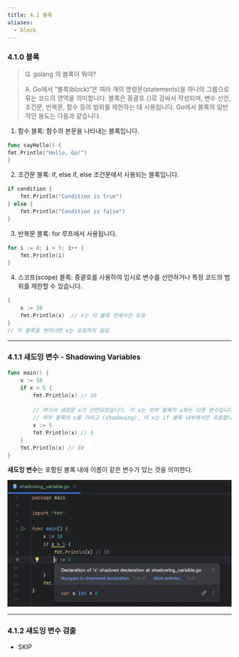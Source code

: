 ```yaml
---
title: 4.1 블록
aliases:
  - block
---
```


### 4.1.0 블록

> Q. golang 의 블록이 뭐야?
> 
> A. Go에서 “블록(block)“은 여러 개의 명령문(statements)을 하나의 그룹으로 묶는 코드의 영역을 의미합니다. 블록은 중괄호 {}로 감싸서 작성되며, 변수 선언, 조건문, 반복문, 함수 등의 범위를 제한하는 데 사용됩니다. Go에서 블록의 일반적인 용도는 다음과 같습니다.

1. 함수 블록: 함수의 본문을 나타내는 블록입니다.

```go
func sayHello() {
fmt.Println("Hello, Go!")
}
```

2. 조건문 블록: if, else if, else 조건문에서 사용되는 블록입니다.

```go
if condition {
    fmt.Println("Condition is true")
} else {
    fmt.Println("Condition is false")
}
```

3. 반복문 블록: for 루프에서 사용됩니다.
```go
for i := 0; i < 5; i++ {
    fmt.Println(i)
}
```

4. 스코프(scope) 블록: 중괄호를 사용하여 임시로 변수를 선언하거나 특정 코드의 범위를 제한할 수 있습니다.
```go
{
    x := 10
    fmt.Println(x)  // x는 이 블록 안에서만 유효
}
// 이 블록을 벗어나면 x는 유효하지 않음
```

---

### 4.1.1 섀도잉 변수 - Shadowing Variables

```go
func main() {
	x := 10
	if x > 5 {
		fmt.Println(x) // 10
		
		// 여기서 새로운 x가 선언되었습니다. 이 x는 외부 블록의 x와는 다른 변수입니다. 
		// 외부 블록의 x를 가리고 (shadowing), 이 x는 if 블록 내부에서만 유효합니다.
		x := 5 
		fmt.Println(x) // 5
	}
	fmt.Println(x) // 10
}
```

**섀도잉 변수**는 포함된 블록 내에 이름이 같은 변수가 있는 것을 의미한다.

![img.png](images/1.png)

---

### 4.1.2 섀도잉 변수 검출

- SKIP